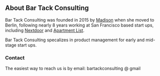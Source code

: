## About Bar Tack Consulting

Bar Tack Consulting was founded in 2015 by [Madison](http://www.madibell.com) when she moved to Berlin, following nearly 8 years working at San Francisco based start ups, including [Nextdoor](http://www.nextdoor.com) and [Apartment List](http://www.apartmentlist.com).

Bar Tack Consulting specalizes in product management for early and mid-stage start ups.


### Contact

The easiest way to reach us is by email: bartackconsulting @ gmail
